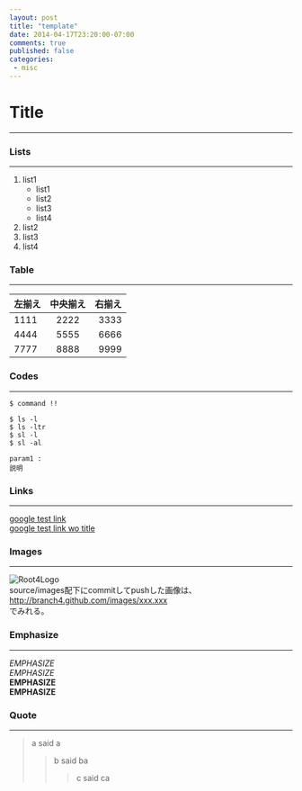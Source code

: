 ```yaml
---
layout: post
title: "template"
date: 2014-04-17T23:20:00-07:00
comments: true
published: false
categories:
 - misc
---
```


# Title
---
  
  

### Lists
----------

1. list1
   - list1
   - list2
   - list3
   - list4
1. list2
1. list3
1. list4

### Table
----------

左揃え | 中央揃え | 右揃え
:----- | :------: | -----:
1111   | 2222     | 3333 
4444   | 5555     | 6666
7777   | 8888     | 9999  


### Codes
----------
`$ command !!`

    $ ls -l
    $ ls -ltr
    $ sl -l
    $ sl -al

    param1 :
    説明  

### Links
************

[google test link](http://google.com "google")  
[google test link wo title](http://google.com)

### Images
************

![Root4Logo](http://root04.github.com/images/email.png)  
source/images配下にcommitしてpushした画像は、http://branch4.github.com/images/xxx.xxx  
でみれる。


### Emphasize
----------
*EMPHASIZE*  
_EMPHASIZE_  
**EMPHASIZE**  
__EMPHASIZE__  

### Quote
************
> a said a  
>> b said ba  
>>> c said ca  

